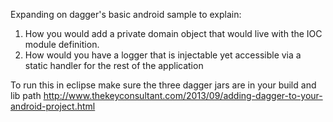 Expanding on dagger's basic android sample to explain:

1) How you would add a private domain object that would live with the IOC module definition.
2) How would you have a logger that is injectable yet accessible via 
a static handler for the rest of the application

To run this in eclipse make sure the three dagger jars are in your build and lib path
http://www.thekeyconsultant.com/2013/09/adding-dagger-to-your-android-project.html
